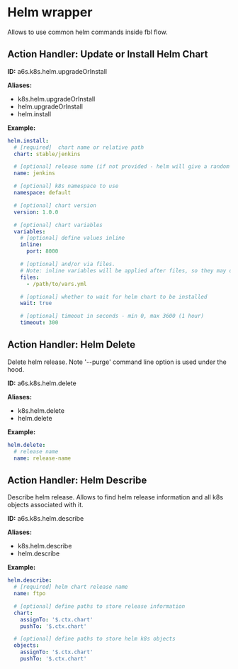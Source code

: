 # Helm wrapper

Allows to use common helm commands inside fbl flow.

## Action Handler: Update or Install Helm Chart

**ID:** a6s.k8s.helm.upgradeOrInstall

**Aliases:**

- k8s.helm.upgradeOrInstall
- helm.upgradeOrInstall
- helm.install

**Example:**

```yaml
helm.install:
  # [required]  chart name or relative path
  chart: stable/jenkins

  # [optional] release name (if not provided - helm will give a random one, it is highly recommended to provide own one)
  name: jenkins

  # [optional] k8s namespace to use
  namespace: default

  # [optional] chart version
  version: 1.0.0

  # [optional] chart variables
  variables:
    # [optional] define values inline
    inline:
      port: 8000

    # [optional] and/or via files.
    # Note: inline variables will be applied after files, so they may override values in files
    files:
      - /path/to/vars.yml

    # [optional] whether to wait for helm chart to be installed
    wait: true

    # [optional] timeout in seconds - min 0, max 3600 (1 hour)
    timeout: 300
```

## Action Handler: Helm Delete

Delete helm release. Note '--purge' command line option is used under the hood.

**ID:** a6s.k8s.helm.delete

**Aliases:**

- k8s.helm.delete
- helm.delete

**Example:**

```yaml
helm.delete:
  # release name
  name: release-name
```

## Action Handler: Helm Describe

Describe helm release. Allows to find helm release information and all k8s objects associated with it.

**ID:** a6s.k8s.helm.describe

**Aliases:**

- k8s.helm.describe
- helm.describe

**Example:**

```yaml
helm.describe:
  # [required] helm chart release name
  name: ftpo

  # [optional] define paths to store release information
  chart:
    assignTo: '$.ctx.chart'
    pushTo: '$.ctx.chart'

  # [optional] define paths to store helm k8s objects
  objects:
    assignTo: '$.ctx.chart'
    pushTo: '$.ctx.chart'
```
